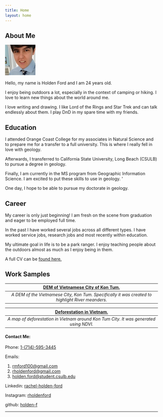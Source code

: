 ```yaml
---
title: Home
layout: home
---
```

 
## About Me

 ![A picture of a smiling white man in a light blue collared shirt. He is wearing a silver and blue tie.](profile.png "Holden Ford")

Hello, my name is Holden Ford and I am 24 years old. 

I enjoy being outdoors a lot, especially in the context of camping or hiking. I love to learn new things about the world around me.

I love writing and drawing. I like Lord of the Rings and Star Trek and can talk endlessly about them. I play DnD in my spare time with my friends.

## Education

I attended Orange Coast College for my associates in Natural Science and to prepare me for a transfer to a full university.
This is where I really fell in love with geology. 

Afterwards, I transferred to California State University, Long Beach (CSULB) to pursue a degree in geology. 

Finally, I am currently in the MS program from Geographic Information Science. I am excited to put these skills to use in geology. '

One day, I hope to be able to pursue my doctorate in geology. 

## Career

My career is only just beginning! I am fresh on the scene from graduation and eager to be employed full time. 

In the past I have worked several jobs across all different types. I have worked service jobs, research jobs and most recently within education.

My ultimate goal in life is to be a park ranger. I enjoy teaching people about the outdoors almost as much as I enjoy being in them.

A full CV can be [found here.](https://github.com/Holden-F/portfolio/blob/7a8f5c5c0f95f000e1d83510942aed4d94f67483/Ford%20Resume%202023.pdf)

## Work Samples

| [DEM of Vietnamese City of Kon Tum.](DEM_FINAL.pdf) |
|:--:|
| *A DEM of the Vietnamese City, Kon Tum. Specifically it was created to highlight River meanders.* |

| [Deforestation in Vietnam.](Deforestation2.pdf) |
|:--:|
| *A map of deforestation in Vietnam around Kon Tum City. It was generated using NDVI.* |


#### Contact Me:

Phone: [1-(714)-595-3445](tel:17145953445)

Emails: 
1. [rmford100@gmail.com](mailto:rmford100@gmail.com)
1. [rholdenford@gmail.com](mailto:rholdenford@gmail.com)
1. [holden.ford@student.csulb.edu](mailto:holden.ford@student.csulb.edu)

Linkedin: [rachel-holden-ford](https://www.linkedin.com/in/rachel-holden-ford/)

Instagram: [rholdenford](https://www.instagram.com/rholdenford/)

github: [holden-f](https://github.com/Holden-F)

----


[Just the Docs]: https://just-the-docs.github.io/just-the-docs/
[GitHub Pages]: https://docs.github.com/en/pages
[README]: https://github.com/just-the-docs/just-the-docs-template/blob/main/README.md
[Jekyll]: https://jekyllrb.com
[GitHub Pages / Actions workflow]: https://github.blog/changelog/2022-07-27-github-pages-custom-github-actions-workflows-beta/
[use this template]: https://github.com/just-the-docs/just-the-docs-template/generate
